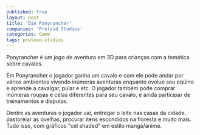 ```yaml
---
published: true
layout: post
title: 'Die Ponyrancher'
companies: 'Preloud Studios'
categories: Game
tags: preloud-studios
---
```

Ponyrancher é um jogo de aventura em 3D para crianças com a temática sobre cavalos.

Em Ponyrancher o jogador ganha um cavalo e com ele pode andar por vários ambientes vivendo inúmeras aventuras enquanto evolue seu eqüino e aprende a cavalgar, pular e etc. O jogador também pode comprar inúmeras roupas e celas diferentes para seu cavalo, e ainda participar de treinamentos e disputas.

Dentre as aventuras o jogador vai, entregar o leite nas casas da cidade, pastoreiar as ovelhas, procurar itens escondidos na floresta e muito mais. Tudo isso, com gráficos "cel shaded" em estilo mangá/anime.